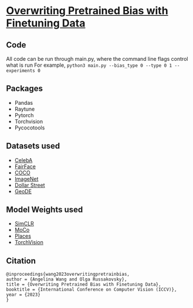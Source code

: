 # [Overwriting Pretrained Bias with Finetuning Data](https://arxiv.org/abs/2303.06167)

## Code
All code can be run through main.py, where the command line flags control what is run
For example, `python3 main.py --bias_type 0 --type 0 1 --experiments 0`

## Packages
- Pandas
- Raytune
- Pytorch
- Torchvision
- Pycocotools

## Datasets used
- [CelebA](https://mmlab.ie.cuhk.edu.hk/projects/CelebA.html)
- [FairFace](https://github.com/joojs/fairface)
- [COCO](https://cocodataset.org/#home)
- [ImageNet](https://www.image-net.org/)
- [Dollar Street](https://mlcommons.org/en/dollar-street/)
- [GeoDE](https://geodiverse-data-collection.cs.princeton.edu/)

## Model Weights used
- [SimCLR](https://github.com/Spijkervet/SimCLR)
- [MoCo](https://github.com/facebookresearch/moco-v3/blob/main/CONFIG.md)
- [Places](https://github.com/CSAILVision/places365)
- [TorchVision](https://pytorch.org/vision/stable/models/resnet.html)

## Citation

```
@inproceedings{wang2023overwritingpretrainbias,
author = {Angelina Wang and Olga Russakovsky},
title = {Overwriting Pretrained Bias with Finetuning Data},
booktitle = {International Conference on Computer Vision (ICCV)},
year = {2023}
}
```
